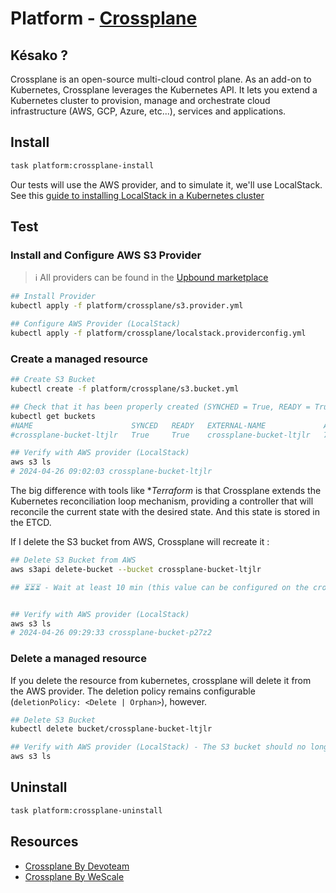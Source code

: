 # Platform - [Crossplane][crossplane-doc]
## Késako ?
Crossplane is an open-source multi-cloud control plane. As an add-on to Kubernetes, Crossplane leverages the Kubernetes API. It lets you extend a Kubernetes cluster to provision, manage and orchestrate cloud infrastructure (AWS, GCP, Azure, etc...), services and applications.

## Install
```bash
task platform:crossplane-install
```

Our tests will use the AWS provider, and to simulate it, we'll use LocalStack. See this [guide to installing LocalStack in a Kubernetes cluster](../aws/INSTALL.md)

## Test

### Install and Configure AWS S3 Provider

> ℹ️ All providers can be found in the [Upbound marketplace][upbound-marketplace]

```bash
## Install Provider
kubectl apply -f platform/crossplane/s3.provider.yml

## Configure AWS Provider (LocalStack)
kubectl apply -f platform/crossplane/localstack.providerconfig.yml
```

### Create a managed resource

```bash
## Create S3 Bucket
kubectl create -f platform/crossplane/s3.bucket.yml

## Check that it has been properly created (SYNCHED = True, READY = True)
kubectl get buckets
#NAME                      SYNCED   READY   EXTERNAL-NAME             AGE
#crossplane-bucket-ltjlr   True     True    crossplane-bucket-ltjlr   77s

## Verify with AWS provider (LocalStack)
aws s3 ls
# 2024-04-26 09:02:03 crossplane-bucket-ltjlr
```

The big difference with tools like **Terraform* is that Crossplane extends the Kubernetes reconciliation loop mechanism, providing a controller that will reconcile the current state with the desired state. And this state is stored in the ETCD.

If I delete the S3 bucket from AWS, Crossplane will recreate it :

```bash
## Delete S3 Bucket from AWS
aws s3api delete-bucket --bucket crossplane-bucket-ltjlr

## ⏳⏳⏳ - Wait at least 10 min (this value can be configured on the crossplane controller)


## Verify with AWS provider (LocalStack)
aws s3 ls
# 2024-04-26 09:29:33 crossplane-bucket-p27z2
```

### Delete a managed resource

If you delete the resource from kubernetes, crossplane will delete it from the AWS provider. The deletion policy remains configurable (`deletionPolicy: <Delete | Orphan>`), however.

```bash
## Delete S3 Bucket
kubectl delete bucket/crossplane-bucket-ltjlr

## Verify with AWS provider (LocalStack) - The S3 bucket should no longer be present
aws s3 ls
```

## Uninstall

```bash
task platform:crossplane-uninstall
```

## Resources

- [Crossplane By Devoteam][crossplane-blog-devoteam]
- [Crossplane By WeScale][crossplane-blog-wescale]

<!-- Links -->
[crossplane-blog-devoteam]: https://france.devoteam.com/paroles-dexperts/crossplane/
[crossplane-blog-wescale]: https://blog.wescale.fr/infra-as-code-depuis-kubernetes-avec-crossplane
[upbound-marketplace]: https://marketplace.upbound.io/
[crossplane-doc]:https://www.crossplane.io/
